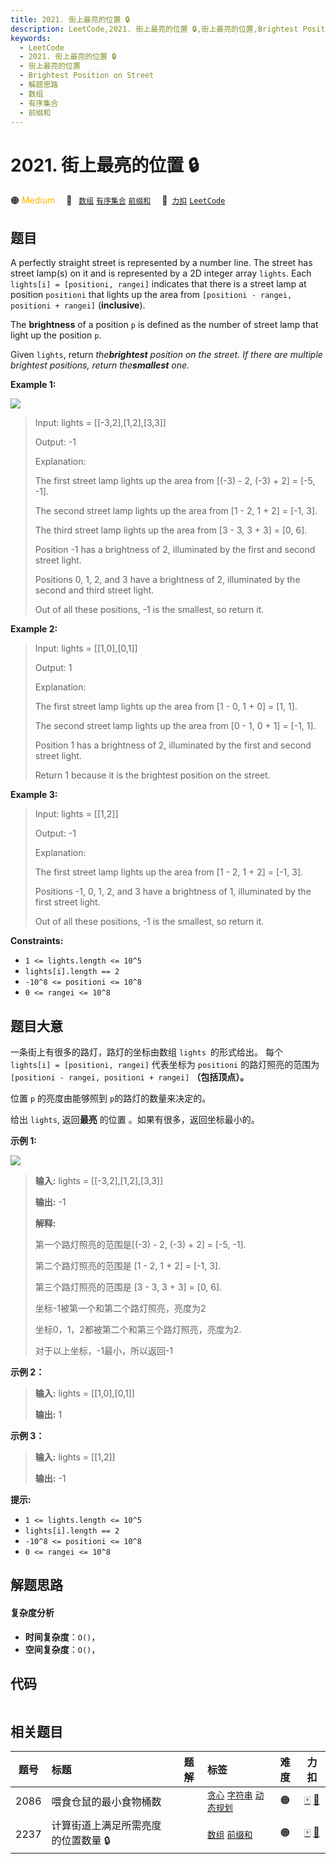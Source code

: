 ```yaml
---
title: 2021. 街上最亮的位置 🔒
description: LeetCode,2021. 街上最亮的位置 🔒,街上最亮的位置,Brightest Position on Street,解题思路,数组,有序集合,前缀和
keywords:
  - LeetCode
  - 2021. 街上最亮的位置 🔒
  - 街上最亮的位置
  - Brightest Position on Street
  - 解题思路
  - 数组
  - 有序集合
  - 前缀和
---
```


# 2021. 街上最亮的位置 🔒

🟠 <font color=#ffb800>Medium</font>&emsp; 🔖&ensp; [`数组`](/tag/array.md) [`有序集合`](/tag/ordered-set.md) [`前缀和`](/tag/prefix-sum.md)&emsp; 🔗&ensp;[`力扣`](https://leetcode.cn/problems/brightest-position-on-street) [`LeetCode`](https://leetcode.com/problems/brightest-position-on-street)

## 题目

A perfectly straight street is represented by a number line. The street has
street lamp(s) on it and is represented by a 2D integer array `lights`. Each
`lights[i] = [positioni, rangei]` indicates that there is a street lamp at
position `positioni` that lights up the area from `[positioni - rangei,
positioni + rangei]` (**inclusive**).

The **brightness** of a position `p` is defined as the number of street lamp
that light up the position `p`.

Given `lights`, return _the**brightest** position on the_ _street. If there
are multiple brightest positions, return the**smallest** one._



**Example 1:**

![](https://fastly.jsdelivr.net/gh/doocs/leetcode@main/solution/2000-2099/2021.Brightest%20Position%20on%20Street/images/image-20210928155140-1.png)

> Input: lights = [[-3,2],[1,2],[3,3]]
> 
> Output: -1
> 
> Explanation:
> 
> The first street lamp lights up the area from [(-3) - 2, (-3) + 2] = [-5, -1].
> 
> The second street lamp lights up the area from [1 - 2, 1 + 2] = [-1, 3].
> 
> The third street lamp lights up the area from [3 - 3, 3 + 3] = [0, 6].
> 
> 
> 
> Position -1 has a brightness of 2, illuminated by the first and second street light.
> 
> Positions 0, 1, 2, and 3 have a brightness of 2, illuminated by the second and third street light.
> 
> Out of all these positions, -1 is the smallest, so return it.
> 
> 

**Example 2:**

> Input: lights = [[1,0],[0,1]]
> 
> Output: 1
> 
> Explanation:
> 
> The first street lamp lights up the area from [1 - 0, 1 + 0] = [1, 1].
> 
> The second street lamp lights up the area from [0 - 1, 0 + 1] = [-1, 1].
> 
> 
> 
> Position 1 has a brightness of 2, illuminated by the first and second street light.
> 
> Return 1 because it is the brightest position on the street.

**Example 3:**

> Input: lights = [[1,2]]
> 
> Output: -1
> 
> Explanation:
> 
> The first street lamp lights up the area from [1 - 2, 1 + 2] = [-1, 3].
> 
> 
> 
> Positions -1, 0, 1, 2, and 3 have a brightness of 1, illuminated by the first street light.
> 
> Out of all these positions, -1 is the smallest, so return it.

**Constraints:**

  * `1 <= lights.length <= 10^5`
  * `lights[i].length == 2`
  * `-10^8 <= positioni <= 10^8`
  * `0 <= rangei <= 10^8`


## 题目大意

一条街上有很多的路灯，路灯的坐标由数组 `lights `的形式给出。 每个 `lights[i] = [positioni, rangei]` 代表坐标为
`positioni` 的路灯照亮的范围为 `[positioni - rangei, positioni + rangei]` **（包括顶点）。**

位置 `p` 的亮度由能够照到 `p`的路灯的数量来决定的。

给出 `lights`, 返回**最亮** 的位置 。如果有很多，返回坐标最小的。



**示例 1:**

![](https://fastly.jsdelivr.net/gh/doocs/leetcode@main/solution/2000-2099/2021.Brightest%20Position%20on%20Street/images/image-20210928155140-1.png)

> 
> 
> 
> 
> 
> **输入:** lights = [[-3,2],[1,2],[3,3]]
> 
> **输出:** -1
> 
> **解释:**
> 
> 第一个路灯照亮的范围是[(-3) - 2, (-3) + 2] = [-5, -1].
> 
> 第二个路灯照亮的范围是 [1 - 2, 1 + 2] = [-1, 3].
> 
> 第三个路灯照亮的范围是 [3 - 3, 3 + 3] = [0, 6].
> 
> 
> 
> 坐标-1被第一个和第二个路灯照亮，亮度为2
> 
> 坐标0，1，2都被第二个和第三个路灯照亮，亮度为2.
> 
> 对于以上坐标，-1最小，所以返回-1

**示例 2：**

> 
> 
> 
> 
> 
> **输入:** lights = [[1,0],[0,1]]
> 
> **输出:** 1
> 
> 

**示例 3：**

> 
> 
> 
> 
> 
> **输入:** lights = [[1,2]]
> 
> **输出:** -1
> 
> 



**提示:**

  * `1 <= lights.length <= 10^5`
  * `lights[i].length == 2`
  * `-10^8 <= positioni <= 10^8`
  * `0 <= rangei <= 10^8`


## 解题思路

#### 复杂度分析

- **时间复杂度**：`O()`，
- **空间复杂度**：`O()`，

## 代码

```javascript

```

## 相关题目

<!-- prettier-ignore -->
| 题号 | 标题 | 题解 | 标签 | 难度 | 力扣 |
| :------: | :------ | :------: | :------ | :------: | :------: |
| 2086 | 喂食仓鼠的最小食物桶数 |  |  [`贪心`](/tag/greedy.md) [`字符串`](/tag/string.md) [`动态规划`](/tag/dynamic-programming.md) | 🟠 | [🀄️](https://leetcode.cn/problems/minimum-number-of-food-buckets-to-feed-the-hamsters) [🔗](https://leetcode.com/problems/minimum-number-of-food-buckets-to-feed-the-hamsters) |
| 2237 | 计算街道上满足所需亮度的位置数量 🔒 |  |  [`数组`](/tag/array.md) [`前缀和`](/tag/prefix-sum.md) | 🟠 | [🀄️](https://leetcode.cn/problems/count-positions-on-street-with-required-brightness) [🔗](https://leetcode.com/problems/count-positions-on-street-with-required-brightness) |